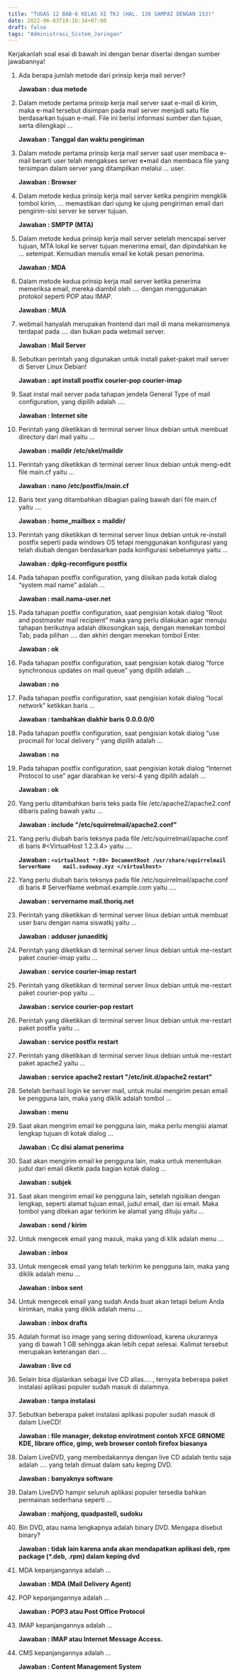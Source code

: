 ```yaml
---
title: "TUGAS 12 BAB-6 KELAS XI TKJ (HAL. 138 SAMPAI DENGAN 153)"
date: 2022-06-03T19:16:34+07:00
draft: false
tags: "Administrasi_Sistem_Jaringan"
---
```


Kerjakanlah soal esai di bawah ini dengan benar disertai dengan sumber jawabannya!
1. Ada berapa jumlah metode dari prinsip kerja mail server?

   **Jawaban : dua metode**

2. Dalam metode pertama prinsip kerja mail server saat e-mail di kirim, maka e-mail tersebut disimpan pada mail server menjadi satu file berdasarkan tujuan e-mail. File ini berisi informasi sumber dan tujuan, serta dilengkapi ...

   **Jawaban : Tanggal dan waktu pengiriman**

3. Dalam metode pertama prinsip kerja mail server saat user membaca e-mail berarti user telah mengakses server e•mail dan membaca file yang tersimpan dalam server yang ditampilkan melalui … user.

   **Jawaban : Browser**

4. Dalam metode kedua prinsip kerja mail server ketika pengirim mengklik tombol kirim, … memastikan dari ujung ke ujung pengiriman email dari pengirim-sisi server ke server tujuan.

   **Jawaban : SMPTP (MTA)**

5. Dalam metode kedua prinsip kerja mail server setelah mencapai server tujuan, MTA lokal ke server tujuan menerima email, dan dipindahkan ke … setempat. Kemudian menulis email ke kotak pesan penerima.

   **Jawaban : MDA**

6. Dalam metode kedua prinsip kerja mail server ketika penerima memeriksa email, mereka diambil oleh …. dengan menggunakan protokol seperti POP atau IMAP.

   **Jawaban : MUA**

7. webmail hanyalah merupakan frontend dari mail di mana mekanismenya terdapat pada …. dan bukan pada webmail server.

   **Jawaban : Mail Server**

8. Sebutkan perintah yang digunakan untuk install paket-paket mail server di Server Linux Debian!

   **Jawaban : apt install postfix courier-pop courier-imap**

9. Saat instal mail server pada tahapan jendela General Type of mail configuration, yang dipilih adalah ….

   **Jawaban : Internet site**

10. Perintah yang diketikkan di terminal server linux debian untuk membuat directory dari mail yaitu …

    **Jawaban : maildir /etc/skel/maildir**

11. Perintah yang diketikkan di terminal server linux debian untuk meng-edit file main.cf yaitu …

    **Jawaban : nano /etc/postfix/main.cf**

12. Baris text yang ditambahkan dibagian paling bawah dari file main.cf yaitu ….

    **Jawaban : home_mailbox = maildir/**

13. Perintah yang diketikkan di terminal server linux debian untuk re-install postfix seperti pada windows OS tetapi menggunakan konfigurasi yang telah diubah dengan berdasarkan pada konfigurasi sebelumnya yaitu …

    **Jawaban : dpkg-reconfigure postfix**

14. Pada tahapan postfix configuration, yang diisikan pada kotak dialog “system mail name” adalah …

    **Jawaban : mail.nama-user.net**

15. Pada tahapan postfix configuration, saat pengisian kotak dialog “Root and postmaster mail recipient” maka yang perlu dilakukan agar menuju tahapan berikutnya adalah dikosongkan saja, dengan menekan tombol Tab, pada pilihan …. dan akhiri dengan menekan tombol Enter.

    **Jawaban : ok**

16. Pada tahapan postfix configuration, saat pengisian kotak dialog “force synchronous updates on mail queue” yang dipilih adalah …

    **Jawaban : no**

17. Pada tahapan postfix configuration, saat pengisian kotak dialog “local network” ketikkan baris …

    **Jawaban : tambahkan diakhir baris 0.0.0.0/0**

18. Pada tahapan postfix configuration, saat pengisian kotak dialog “use procmail for local delivery “ yang dipilih adalah …

    **Jawaban : no**

19. Pada tahapan postfix configuration, saat pengisian kotak dialog “Internet Protocol to use” agar diarahkan ke versi-4 yang dipilih adalah …

    **Jawaban : ok**

20. Yang perlu ditambahkan baris teks pada file /etc/apache2/apache2.conf dibaris paling bawah yaitu …

    **Jawaban : include "/etc/squirrelmail/apache2.conf"**

21. Yang perlu diubah baris teksnya pada file /etc/squirrelmail/apache.conf di baris #<VirtualHost 1.2.3.4> yaitu ….

    **Jawaban : 
    `<virtualhost *:80>
    DocumentRoot /usr/share/squirrelmail
    ServerName    mail.sudoway.xyz
    </virtualhost>`**

22. Yang perlu diubah baris teksnya pada file /etc/squirrelmail/apache.conf di baris # ServerName webmail.example.com yaitu ….

    **Jawaban : servername mail.thoriq.net**

23. Perintah yang diketikkan di terminal server linux debian untuk membuat user baru dengan nama siswatkj yaitu …

    **Jawaban : adduser junaeditkj**

24. Perintah yang diketikkan di terminal server linux debian untuk me-restart paket courier-imap yaitu …

    **Jawaban : service courier-imap restart**

25. Perintah yang diketikkan di terminal server linux debian untuk me-restart paket courier-pop yaitu …

    **Jawaban : service courier-pop restart**

26. Perintah yang diketikkan di terminal server linux debian untuk me-restart paket postfix yaitu …

    **Jawaban : service postfix restart**

27. Perintah yang diketikkan di terminal server linux debian untuk me-restart paket apache2 yaitu …

    **Jawaban : service apache2 restart "/etc/init.d/apache2 restart"**

28. Setelah berhasil login ke server mail, untuk mulai mengirim pesan email ke pengguna lain, maka yang diklik adalah tombol …

    **Jawaban : menu**

29. Saat akan mengirim email ke pengguna lain, maka perlu mengisi alamat lengkap tujuan di kotak dialog …

    **Jawaban : Cc disi alamat penerima**

30. Saat akan mengirim email ke pengguna lain, maka untuk menentukan judul dari email diketik pada bagian kotak dialog …

    **Jawaban : subjek**

31. Saat akan mengirim email ke pengguna lain, setelah ngisikan dengan lengkap, seperti alamat tujuan email, judul email, dan isi email. Maka tombol yang ditekan agar terkirim ke alamat yang dituju yaitu …

    **Jawaban : send / kirim**

32. Untuk mengecek email yang masuk, maka yang di klik adalah menu …

    **Jawaban : inbox**

33. Untuk mengecek email yang telah terkirim ke pengguna lain, maka yang diklik adalah menu …

    **Jawaban : inbox sent**

34. Untuk mengecek email yang sudah Anda buat akan tetapi belum Anda kirimkan, maka yang diklik adalah menu …

    **Jawaban : inbox drafts**

35. Adalah format iso image yang sering didownload, karena ukurannya yang di bawah 1 GB sehingga akan lebih cepat selesai. Kalimat tersebut merupakan keterangan dari …

    **Jawaban : live cd**

36. Selain bisa dijalankan sebagai live CD alias…. , ternyata beberapa paket instalasi aplikasi populer sudah masuk di dalamnya.

    **Jawaban : tanpa instalasi**

37. Sebutkan beberapa paket instalasi aplikasi populer sudah masuk di dalam LiveCD!

    **Jawaban : file manager, dekstop envirotment contoh XFCE GRNOME KDE, librare office, gimp, web browser contoh firefox biasanya**

38. Dalam LiveDVD, yang membedakannya dengan live CD adalah tentu saja adalah …. yang telah dimuat dalam satu keping DVD.

    **Jawaban : banyaknya software**

39. Dalam LiveDVD hampir seluruh aplikasi populer tersedia bahkan permainan sederhana seperti …

    **Jawaban : mahjong, quadpastell, sudoku**

40. Bin DVD, atau nama lengkapnya adalah binary DVD. Mengapa disebut binary?

    **Jawaban : tidak lain karena anda akan mendapatkan aplikasi deb, rpm package (*.deb, .rpm) dalam keping dvd**

41. MDA kepanjangannya adalah …

    **Jawaban : MDA (Mail Delivery Agent)**

42. POP kepanjangannya adalah …

    **Jawaban : POP3 atau Post Office Protocol**

43. IMAP kepanjangannya adalah …

    **Jawaban :  IMAP atau Internet Message Access.**

44. CMS kepanjangannya adalah …

    **Jawaban : Content Management System**
